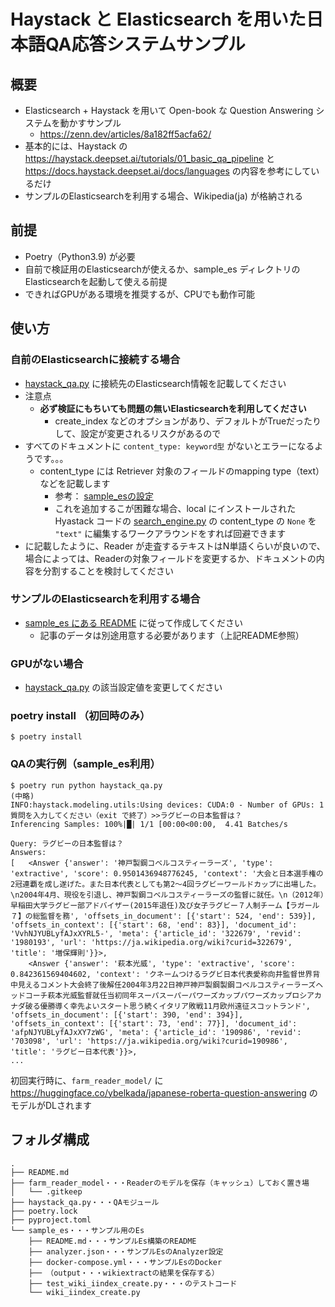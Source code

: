# Haystack と Elasticsearch を用いた日本語QA応答システムサンプル

## 概要
- Elasticsearch + Haystack を用いて Open-book な Question Answering システムを動かすサンプル
  - https://zenn.dev/articles/8a182ff5acfa62/
- 基本的には、Haystack の https://haystack.deepset.ai/tutorials/01_basic_qa_pipeline と https://docs.haystack.deepset.ai/docs/languages の内容を参考にしているだけ
- サンプルのElasticsearchを利用する場合、Wikipedia(ja) が格納される

## 前提
- Poetry（Python3.9) が必要
- 自前で検証用のElasticsearchが使えるか、sample_es ディレクトリのElasticsearchを起動して使える前提
- できればGPUがある環境を推奨するが、CPUでも動作可能

## 使い方

### 自前のElasticsearchに接続する場合
- [haystack_qa.py](haystack_qa.py) に接続先のElasticsearch情報を記載してください
- 注意点
  - **必ず検証にもちいても問題の無いElasticsearchを利用してください**
    - create_index などのオプションがあり、デフォルトがTrueだったりして、設定が変更されるリスクがあるので
- すべてのドキュメントに `content_type: keyword型` がないとエラーになるようです。。。
  - content_type には Retriever 対象のフィールドのmapping type（text）などを記載します
    - 参考： [sample_esの設定](https://github.com/Shingo-Kamata/japanese_qa_demo_with_haystack_and_es/blob/main/sample_es/analyzer.json#L64-L65)
    - これを追加するこが困難な場合、local にインストールされた Hyastack コードの [search_engine.py](https://github.com/deepset-ai/haystack/blob/v1.10.0/haystack/document_stores/search_engine.py#L1126) の content_type の `None` を `"text"` に編集するワークアラウンドをすれば回避できます
- に記載したように、Reader が走査するテキストはN単語くらいが良いので、場合によっては、Readerの対象フィールドを変更するか、ドキュメントの内容を分割することを検討してください

### サンプルのElasticsearchを利用する場合
- [sample_es にある README](sample_es/README.md) に従って作成してください
  - 記事のデータは別途用意する必要があります（上記README参照）

### GPUがない場合
- [haystack_qa.py](haystack_qa.py) の該当設定値を変更してください

### poetry install （初回時のみ）
```
$ poetry install
```

### QAの実行例（sample_es利用）
```
$ poetry run python haystack_qa.py
(中略)
INFO:haystack.modeling.utils:Using devices: CUDA:0 - Number of GPUs: 1
質問を入力してください（exit で終了）>>ラグビーの日本監督は？
Inferencing Samples: 100%|█| 1/1 [00:00<00:00,  4.41 Batches/s

Query: ラグビーの日本監督は？
Answers:
[   <Answer {'answer': '神戸製鋼コベルコスティーラーズ', 'type': 'extractive', 'score': 0.9501436948776245, 'context': '大会と日本選手権の2冠連覇を成し遂げた。また日本代表としても第2～4回ラグビーワールドカップに出場した。\n2004年4月、現役を引退し、神戸製鋼コベルコスティーラーズの監督に就任。\n（2012年）早稲田大学ラグビー部アドバイザー(2015年退任)及び女子ラグビー７人制チーム【ラガール７】の総監督を務', 'offsets_in_document': [{'start': 524, 'end': 539}], 'offsets_in_context': [{'start': 68, 'end': 83}], 'document_id': 'VvhNJYUBLyfAJxXYRL5-', 'meta': {'article_id': '322679', 'revid': '1980193', 'url': 'https://ja.wikipedia.org/wiki?curid=322679', 'title': '増保輝則'}}>,
    <Answer {'answer': '萩本光威', 'type': 'extractive', 'score': 0.842361569404602, 'context': 'クネームつけるラグビ日本代表愛称向井監督世界背中見えるコメント大会終了後解任2004年3月22日神戸神戸製鋼製鋼コベルコスティーラーズヘッドコーチ萩本光威監督就任当初同年スーパスーパーパワーズカップパワーズカップロシアカナダ破る優勝導く幸先よいスタート思う続くイタリア敗戦11月欧州遠征スコットランド', 'offsets_in_document': [{'start': 390, 'end': 394}], 'offsets_in_context': [{'start': 73, 'end': 77}], 'document_id': 'afpNJYUBLyfAJxXY7zWG', 'meta': {'article_id': '190986', 'revid': '703098', 'url': 'https://ja.wikipedia.org/wiki?curid=190986', 'title': 'ラグビー日本代表'}}>,
...
```
初回実行時に、`farm_reader_model/` に https://huggingface.co/ybelkada/japanese-roberta-question-answering のモデルがDLされます

## フォルダ構成
```
.
├── README.md
├── farm_reader_model・・・Readerのモデルを保存（キャッシュ）しておく置き場
│   └── .gitkeep
├── haystack_qa.py・・・QAモジュール
├── poetry.lock
├── pyproject.toml
└── sample_es・・・サンプル用のEs
    ├── README.md・・・サンプルEs構築のREADME
    ├── analyzer.json・・・サンプルEsのAnalyzer設定
    ├── docker-compose.yml・・・サンプルEsのDocker
    ├── （output・・・wikiextractの結果を保存する）
    ├── test_wiki_iindex_create.py・・・のテストコード
    └── wiki_iindex_create.py
```